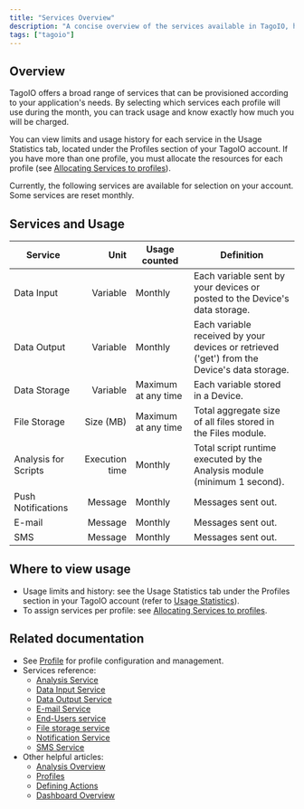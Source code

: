 ```yaml
---
title: "Services Overview"
description: "A concise overview of the services available in TagoIO, how usage is measured, and where to view limits and history for each service."
tags: ["tagoio"]
---
```


## Overview

TagoIO offers a broad range of services that can be provisioned according to your application's needs. By selecting which services each profile will use during the month, you can track usage and know exactly how much you will be charged.

You can view limits and usage history for each service in the Usage Statistics tab, located under the Profiles section of your TagoIO account. If you have more than one profile, you must allocate the resources for each profile (see [Allocating Services to profiles](link-to-allocating-services-to-profiles)).

Currently, the following services are available for selection on your account. Some services are reset monthly.

## Services and Usage

| Service | Unit | Usage counted | Definition |
|---|---:|---|---|
| Data Input | Variable | Monthly | Each variable sent by your devices or posted to the Device's data storage. |
| Data Output | Variable | Monthly | Each variable received by your devices or retrieved ('get') from the Device's data storage. |
| Data Storage | Variable | Maximum at any time | Each variable stored in a Device. |
| File Storage | Size (MB) | Maximum at any time | Total aggregate size of all files stored in the Files module. |
| Analysis for Scripts | Execution time | Monthly | Total script runtime executed by the Analysis module (minimum 1 second). |
| Push Notifications | Message | Monthly | Messages sent out. |
| E-mail | Message | Monthly | Messages sent out. |
| SMS | Message | Monthly | Messages sent out. |

## Where to view usage

- Usage limits and history: see the Usage Statistics tab under the Profiles section in your TagoIO account (refer to [Usage Statistics](link-to-usage-statistics)).
- To assign services per profile: see [Allocating Services to profiles](link-to-allocating-services-to-profiles).

## Related documentation

- See [Profile](link-to-profile) for profile configuration and management.
- Services reference:
  - [Analysis Service](link-to-analysis-service)
  - [Data Input Service](link-to-data-input-service)
  - [Data Output Service](link-to-data-output-service)
  - [E-mail Service](link-to-email-service)
  - [End-Users service](link-to-end-users-service)
  - [File storage service](link-to-file-storage-service)
  - [Notification Service](link-to-notification-service)
  - [SMS Service](link-to-sms-service)
- Other helpful articles:
  - [Analysis Overview](link-to-analysis-overview)
  - [Profiles](link-to-profiles)
  - [Defining Actions](link-to-defining-actions)
  - [Dashboard Overview](link-to-dashboard-overview)

<!-- Image placeholder removed for build -->